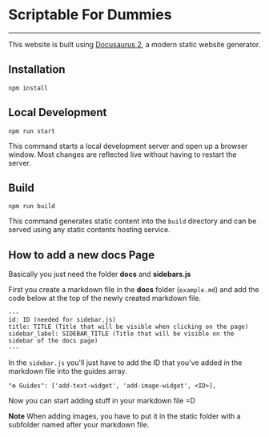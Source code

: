 # Scriptable For Dummies
----
This website is built using [Docusaurus 2](https://v2.docusaurus.io/), a modern static website generator.

## Installation

```console
npm install
```

## Local Development

```console
npm run start
```

This command starts a local development server and open up a browser window. Most changes are reflected live without having to restart the server.

## Build

```console
npm run build
```

This command generates static content into the `build` directory and can be served using any static contents hosting service.



## How to add a new docs Page

Basically you just need the folder **docs** and **sidebars.js**

First you create a markdown file in the **docs** folder (`example.md`) and add the code below at the top of the newly created markdown file.
```
---
id: ID (needed for sidebar.js)
title: TITLE (Title that will be visible when clicking on the page)
sidebar_label: SIDEBAR_TITLE (Title that will be visible on the sidebar of the docs page)
---
```
In the `sidebar.js` you'll just have to add the ID that you've added in the markdown file into the guides array.
```
"⚙️ Guides": ['add-text-widget', 'add-image-widget', <ID>],
```

Now you can start adding stuff in your markdown file =D 

**Note** When adding images, you have to put it in the static folder with a subfolder named after your markdown file.
